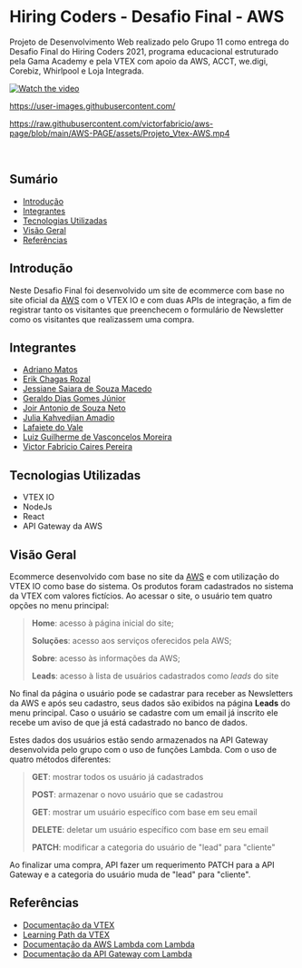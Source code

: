 # Hiring Coders - Desafio Final - AWS
Projeto de Desenvolvimento Web realizado pelo Grupo 11 como entrega do Desafio Final do Hiring Coders 2021, programa educacional estruturado pela Gama Academy e pela VTEX com apoio da AWS, ACCT, we.digi, Corebiz, Whirlpool e Loja Integrada.

[![Watch the video](https://github.com/victorfabricio/aws-page/blob/main/AWS-PAGE/assets/home.png)](https://youtu.be/c4cF8eS0tVc)


https://user-images.githubusercontent.com/

https://raw.githubusercontent.com/victorfabricio/aws-page/blob/main/AWS-PAGE/assets/Projeto_Vtex-AWS.mp4

​
## Sumário
- [Introdução](#introdução)
- [Integrantes](#integrantes)
- [Tecnologias Utilizadas](#tecnologias-utilizadas)
- [Visão Geral](#visão-geral)
- [Referências](#referências)

## Introdução

Neste Desafio Final foi desenvolvido um site de ecommerce com base no site oficial da [AWS](https://aws.amazon.com/pt/) com o VTEX IO e com duas APIs de integração, a fim de registrar tanto os visitantes que preenchecem o formulário de Newsletter como os visitantes que realizassem uma compra.

## Integrantes
- [Adriano Matos](https://github.com/adrianomatos)
- [Erik Chagas Rozal](https://github.com/erikchagas)
- [Jessiane Saiara de Souza Macedo](https://github.com/jessiannesaiara)
- [Geraldo Dias Gomes Júnior](https://github.com/JuniorrGoD)
- [Joir Antonio de Souza Neto](https://github.com/joirneto)
- [Julia Kahvedjian Amadio](https://github.com/JKAmadio)
- [Lafaiete do Vale](https://github.com/lafadovale)
- [Luiz Guilherme de Vasconcelos Moreira](https://github.com/LuizGVM)
- [Victor Fabricio Caires Pereira](https://github.com/victorfabricio)

## Tecnologias Utilizadas
- VTEX IO
- NodeJs
- React
- API Gateway da AWS

## Visão Geral

Ecommerce desenvolvido com base no site da [AWS](https://aws.amazon.com/pt/) e com utilização do VTEX IO como base do sistema. Os produtos foram cadastrados no sistema da VTEX com valores fictícios. Ao acessar o site, o usuário tem quatro opções no menu principal:

> **Home**: acesso à página inicial do site;
> 
> **Soluções**: acesso aos serviços oferecidos pela AWS;
> 
> **Sobre**: acesso às informações da AWS;
> 
> **Leads**: acesso à lista de usuários cadastrados como *leads* do site

No final da página o usuário pode se cadastrar para receber as Newsletters da AWS e após seu cadastro, seus dados são exibidos na página **Leads** do menu principal. Caso o usuário se cadastre com um email já inscrito ele recebe um aviso de que já está cadastrado no banco de dados.

Estes dados dos usuários estão sendo armazenados na API Gateway desenvolvida pelo grupo com o uso de funções Lambda. Com o uso de quatro métodos diferentes:

> **GET**: mostrar todos os usuário já cadastrados
> 
> **POST**: armazenar o novo usuário que se cadastrou 
> 
> **GET**: mostrar um usuário específico com base em seu email
> 
> **DELETE**: deletar um usuário específico com base em seu email
> 
> **PATCH**: modificar a categoria do usuário de "lead" para "cliente"

Ao finalizar uma compra, API fazer um requerimento PATCH para a API Gateway e a categoria do usuário muda de "lead" para "cliente".

## Referências

- [Documentação da VTEX](https://developers.vtex.com/vtex-developer-docs/docs/welcome)
- [Learning Path da VTEX](https://learn.vtex.com/page/learning-path-lang-pt)
- [Documentação da AWS Lambda com Lambda](https://docs.aws.amazon.com/lambda/latest/dg/services-apigateway.html)
- [Documentação da API Gateway com Lambda](https://docs.aws.amazon.com/apigateway/latest/developerguide/welcome.html)
